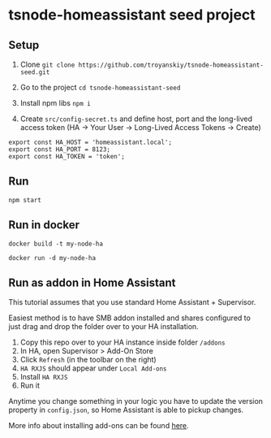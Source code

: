 # tsnode-homeassistant seed project

## Setup

1. Clone `git clone https://github.com/troyanskiy/tsnode-homeassistant-seed.git`

2. Go to the project `cd tsnode-homeassistant-seed`

3. Install npm libs `npm i`

4. Create `src/config-secret.ts` and define host, port and the long-lived access token (HA -> Your User -> Long-Lived Access Tokens -> Create)

```
export const HA_HOST = 'homeassistant.local';
export const HA_PORT = 8123;
export const HA_TOKEN = 'token';
```

## Run

`npm start`

## Run in docker

`docker build -t my-node-ha`

`docker run -d my-node-ha`

## Run as addon in Home Assistant

This tutorial assumes that you use standard Home Assistant + Supervisor.

Easiest method is to have SMB addon installed and shares configured to just drag and drop the folder over to your HA installation.

1. Copy this repo over to your HA instance inside folder `/addons`
2. In HA, open Supervisor > Add-On Store
3. Click `Refresh` (in the toolbar on the right)
4. `HA RXJS` should appear under `Local Add-ons`
5. Install `HA RXJS`
6. Run it

Anytime you change something in your logic you have to update the version property in `config.json`, so Home Assistant is able to pickup changes.

More info about installing add-ons can be found [here](https://developers.home-assistant.io/docs/hassio_addon_tutorial/).
